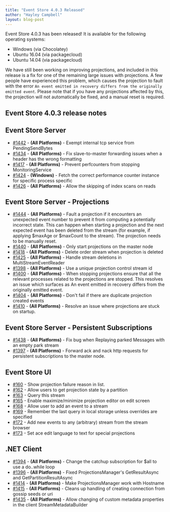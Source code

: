 ```yaml
---
title: "Event Store 4.0.3 Released"
author: "Hayley Campbell"
layout: blog-post
---
```


Event Store 4.0.3 has been released! It is available for the following operating systems:

- Windows (via Chocolatey)
- Ubuntu 16.04 (via packagecloud)
- Ubuntu 14.04 (via packagecloud)

We have still been working on improving projections, and included in this release is a fix for one of the remaining large issues with projections.
A few people have experienced this problem, which causes the projection to fault with the error `An event emitted in recovery differs from the originally emitted event`. Please note that if you have any projections affected by this, the projection will not automatically be fixed, and a manual reset is required.

## Event Store 4.0.3 release notes

## Event Store Server

- [#1442](https://github.com/EventStore/EventStore/pull/1442) - **(All Platforms)** - Exempt internal tcp service from PendingSendBytes
- [#1434](https://github.com/EventStore/EventStore/pull/1434) - **(All Platforms)** - Fix slave-to-master forwarding issues when a header has the wrong formatting
- [#1417](https://github.com/EventStore/EventStore/pull/1417) - **(All Platforms)** - Prevent perfcounters from stopping MonitoringService
- [#1424](https://github.com/EventStore/EventStore/pull/1424) - **(Windows)** - Fetch the correct performance counter instance for specific process specific
- [#1426](https://github.com/EventStore/EventStore/pull/1426) - **(All Platforms)** - Allow the skipping of index scans on reads

## Event Store Server - Projections

- [#1444](https://github.com/EventStore/EventStore/pull/1444) - **(All Platforms)** - Fault a projection if it encounters an unexpected event number to prevent it from computing a potentially incorrect state. This can happen when starting a projection and the next expected event has been deleted from the stream (for example, if applying $maxAge or $maxCount to the stream). The projection needs to be manually reset.
- [#1440](https://github.com/EventStore/EventStore/pull/1440) - **(All Platforms)** - Only start projections on the master node
- [#1418](https://github.com/EventStore/EventStore/pull/1418) - **(All Platforms)** - Delete order stream when projection is deleted
- [#1425](https://github.com/EventStore/EventStore/pull/1425) - **(All Platforms)** - Handle stream deletions in MultiStreamEventReader
- [#1398](https://github.com/EventStore/EventStore/pull/1398) - **(All Platforms)** - Use a unique projection control stream id
- [#1400](https://github.com/EventStore/EventStore/pull/1400) - **(All Platforms)** - When stopping projections ensure that all the relevant processes related to the projections are stopped. This resolves an issue which surfaces as An event emitted in recovery differs from the originally emitted event.
- [#1404](https://github.com/EventStore/EventStore/pull/1404) - **(All Platforms)** - Don't fail if there are duplicate projection created events
- [#1410](https://github.com/EventStore/EventStore/pull/1410) - **(All Platforms)** - Resolve an issue where projections are stuck on startup.

## Event Store Server - Persistent Subscriptions

- [#1438](https://github.com/EventStore/EventStore/pull/1438) - **(All Platforms)** - Fix bug when Replaying parked Messages with an empty park stream
- [#1397](https://github.com/EventStore/EventStore/pull/1397) - **(All Platforms)** - Forward ack and nack http requests for persistent subscriptions to the master node.

## Event Store UI

- [#160](https://github.com/EventStore/EventStore.UI/pull/160) - Show projection failure reason in list.
- [#162](https://github.com/EventStore/EventStore.UI/pull/162) - Allow users to get projection state by a partition
- [#163](https://github.com/EventStore/EventStore.UI/pull/163) - Query this stream
- [#165](https://github.com/EventStore/EventStore.UI/pull/165) - Enable maximize/minimize projection editor on edit screen
- [#168](https://github.com/EventStore/EventStore.UI/pull/168) - Allow user to add an event to a stream
- [#169](https://github.com/EventStore/EventStore.UI/pull/169) - Remember the last query in local storage unless overrides are specified
- [#172](https://github.com/EventStore/EventStore.UI/pull/172) - Add new events to any (arbitrary) stream from the stream browser
- [#173](https://github.com/EventStore/EventStore.UI/pull/173) - Set ace edit language to text for special projections

## .NET Client

- [#1394](https://github.com/EventStore/EventStore/pull/1394) - **(All Platforms)** - Change the catchup subscription for $all to use a do..while loop
- [#1396](https://github.com/EventStore/EventStore/pull/1396) - **(All Platforms)** - Fixed ProjectionsManager's GetResultAsync and GetPartitionResultAsync
- [#1414](https://github.com/EventStore/EventStore/pull/1414) - **(All Platforms)** - Make ProjectionsManager work with Hostname
- [#1415](https://github.com/EventStore/EventStore/pull/1415) - **(All Platforms)** - Cleans up handling of creating connection from gossip seeds or uri
- [#1435](https://github.com/EventStore/EventStore/pull/1435) - **(All Platforms)** - Allow changing of custom metadata properties in the client StreamMetadataBuilder
